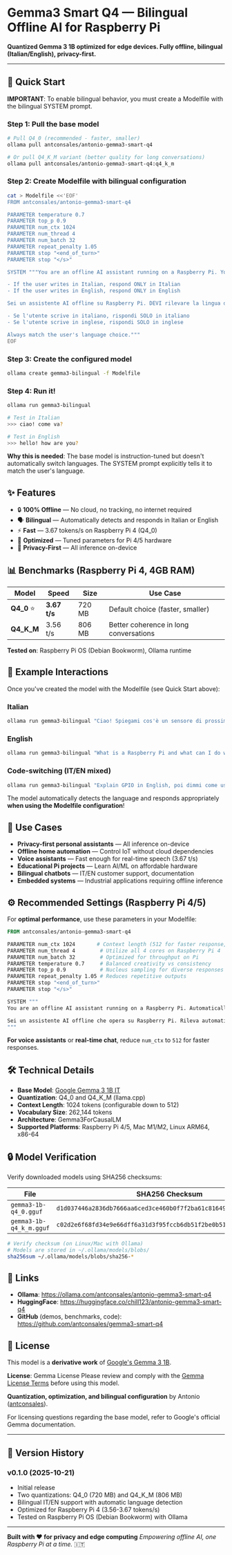 # Gemma3 Smart Q4 — Bilingual Offline AI for Raspberry Pi

**Quantized Gemma 3 1B optimized for edge devices. Fully offline, bilingual (Italian/English), privacy-first.**

---

## 🚀 Quick Start

**IMPORTANT**: To enable bilingual behavior, you must create a Modelfile with the bilingual SYSTEM prompt.

### Step 1: Pull the base model

```bash
# Pull Q4_0 (recommended - faster, smaller)
ollama pull antconsales/antonio-gemma3-smart-q4

# Or pull Q4_K_M variant (better quality for long conversations)
ollama pull antconsales/antonio-gemma3-smart-q4:q4_k_m
```

### Step 2: Create Modelfile with bilingual configuration

```bash
cat > Modelfile <<'EOF'
FROM antconsales/antonio-gemma3-smart-q4

PARAMETER temperature 0.7
PARAMETER top_p 0.9
PARAMETER num_ctx 1024
PARAMETER num_thread 4
PARAMETER num_batch 32
PARAMETER repeat_penalty 1.05
PARAMETER stop "<end_of_turn>"
PARAMETER stop "</s>"

SYSTEM """You are an offline AI assistant running on a Raspberry Pi. You MUST detect the user's language and respond in the SAME language:

- If the user writes in Italian, respond ONLY in Italian
- If the user writes in English, respond ONLY in English

Sei un assistente AI offline su Raspberry Pi. DEVI rilevare la lingua dell'utente e rispondere nella STESSA lingua:

- Se l'utente scrive in italiano, rispondi SOLO in italiano
- Se l'utente scrive in inglese, rispondi SOLO in inglese

Always match the user's language choice."""
EOF
```

### Step 3: Create the configured model

```bash
ollama create gemma3-bilingual -f Modelfile
```

### Step 4: Run it!

```bash
ollama run gemma3-bilingual

# Test in Italian
>>> ciao! come va?

# Test in English
>>> hello! how are you?
```

**Why this is needed**: The base model is instruction-tuned but doesn't automatically switch languages. The SYSTEM prompt explicitly tells it to match the user's language.

## ✨ Features

- 🔒 **100% Offline** — No cloud, no tracking, no internet required
- 🗣️ **Bilingual** — Automatically detects and responds in Italian or English
- ⚡ **Fast** — 3.67 tokens/s on Raspberry Pi 4 (Q4_0)
- 🎯 **Optimized** — Tuned parameters for Pi 4/5 hardware
- 🔐 **Privacy-First** — All inference on-device

## 📊 Benchmarks (Raspberry Pi 4, 4GB RAM)

| Model | Speed | Size | Use Case |
|-------|-------|------|----------|
| **Q4_0** ⭐ | **3.67 t/s** | 720 MB | Default choice (faster, smaller) |
| **Q4_K_M** | 3.56 t/s | 806 MB | Better coherence in long conversations |

**Tested on**: Raspberry Pi OS (Debian Bookworm), Ollama runtime

## 💬 Example Interactions

Once you've created the model with the Modelfile (see Quick Start above):

### Italian
```bash
ollama run gemma3-bilingual "Ciao! Spiegami cos'è un sensore di prossimità."
```

### English
```bash
ollama run gemma3-bilingual "What is a Raspberry Pi and what can I do with it?"
```

### Code-switching (IT/EN mixed)
```bash
ollama run gemma3-bilingual "Explain GPIO in English, poi dimmi come usarlo in italiano"
```

The model automatically detects the language and responds appropriately **when using the Modelfile configuration**!

## 🎯 Use Cases

- **Privacy-first personal assistants** — All inference on-device
- **Offline home automation** — Control IoT without cloud dependencies
- **Voice assistants** — Fast enough for real-time speech (3.67 t/s)
- **Educational Pi projects** — Learn AI/ML on affordable hardware
- **Bilingual chatbots** — IT/EN customer support, documentation
- **Embedded systems** — Industrial applications requiring offline inference

## ⚙️ Recommended Settings (Raspberry Pi 4/5)

For **optimal performance**, use these parameters in your Modelfile:

```dockerfile
FROM antconsales/antonio-gemma3-smart-q4

PARAMETER num_ctx 1024       # Context length (512 for faster response, 1024 for longer conversations)
PARAMETER num_thread 4        # Utilize all 4 cores on Raspberry Pi 4
PARAMETER num_batch 32        # Optimized for throughput on Pi
PARAMETER temperature 0.7     # Balanced creativity vs consistency
PARAMETER top_p 0.9           # Nucleus sampling for diverse responses
PARAMETER repeat_penalty 1.05 # Reduces repetitive outputs
PARAMETER stop "<end_of_turn>"
PARAMETER stop "</s>"

SYSTEM """
You are an offline AI assistant running on a Raspberry Pi. Automatically detect the user's language (Italian or English) and respond in the same language. Be concise, practical, and helpful.

Sei un assistente AI offline che opera su Raspberry Pi. Rileva automaticamente la lingua dell'utente (italiano o inglese) e rispondi nella stessa lingua. Sii conciso, pratico e utile.
"""
```

**For voice assistants** or **real-time chat**, reduce `num_ctx` to `512` for faster responses.

## 🛠️ Technical Details

- **Base Model**: [Google Gemma 3 1B IT](https://huggingface.co/google/gemma-3-1b-it)
- **Quantization**: Q4_0 and Q4_K_M (llama.cpp)
- **Context Length**: 1024 tokens (configurable down to 512)
- **Vocabulary Size**: 262,144 tokens
- **Architecture**: Gemma3ForCausalLM
- **Supported Platforms**: Raspberry Pi 4/5, Mac M1/M2, Linux ARM64, x86-64

## 🔒 Model Verification

Verify downloaded models using SHA256 checksums:

| File | SHA256 Checksum |
|------|----------------|
| `gemma3-1b-q4_0.gguf` | `d1d037446a2836db7666aa6ced3ce460b0f7f2ba61c816494a098bb816f2ad55` |
| `gemma3-1b-q4_k_m.gguf` | `c02d2e6f68fd34e9e66dff6a31d3f95fccb6db51f2be0b51f26136a85f7ec1f0` |

```bash
# Verify checksum (on Linux/Mac with Ollama)
# Models are stored in ~/.ollama/models/blobs/
sha256sum ~/.ollama/models/blobs/sha256-*
```

## 🔗 Links

- **Ollama**: https://ollama.com/antconsales/antonio-gemma3-smart-q4
- **HuggingFace**: https://huggingface.co/chill123/antonio-gemma3-smart-q4
- **GitHub** (demos, benchmarks, code): https://github.com/antconsales/gemma3-smart-q4

## 📜 License

This model is a **derivative work** of [Google's Gemma 3 1B](https://huggingface.co/google/gemma-3-1b-it).

**License**: Gemma License
Please review and comply with the [Gemma License Terms](https://ai.google.dev/gemma/terms) before using this model.

**Quantization, optimization, and bilingual configuration** by Antonio ([antconsales](https://github.com/antconsales)).

For licensing questions regarding the base model, refer to Google's official Gemma documentation.

---

## 📝 Version History

### v0.1.0 (2025-10-21)
- Initial release
- Two quantizations: Q4_0 (720 MB) and Q4_K_M (806 MB)
- Bilingual IT/EN support with automatic language detection
- Optimized for Raspberry Pi 4 (3.56-3.67 tokens/s)
- Tested on Raspberry Pi OS (Debian Bookworm) with Ollama

---

**Built with ❤️ for privacy and edge computing**
*Empowering offline AI, one Raspberry Pi at a time.* 🇮🇹
